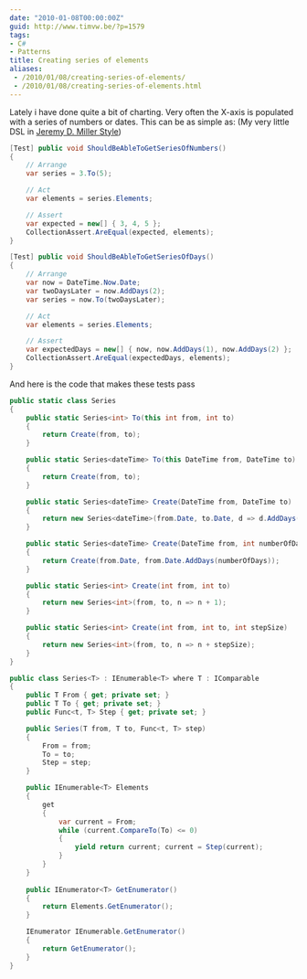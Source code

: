 ```yaml
---
date: "2010-01-08T00:00:00Z"
guid: http://www.timvw.be/?p=1579
tags:
- C#
- Patterns
title: Creating series of elements
aliases:
 - /2010/01/08/creating-series-of-elements/
 - /2010/01/08/creating-series-of-elements.html
---
```

Lately i have done quite a bit of charting. Very often the X-axis is populated with a series of numbers or dates. This can be as simple as: (My very little DSL in [Jeremy D. Miller Style](http://codebetter.com/blogs/jeremy.miller/archive/2010/01/06/writing-internal-dsl-s-in-msdn.aspx))

```csharp
[Test] public void ShouldBeAbleToGetSeriesOfNumbers()
{
	// Arrange
	var series = 3.To(5);

	// Act
	var elements = series.Elements;

	// Assert
	var expected = new[] { 3, 4, 5 };
	CollectionAssert.AreEqual(expected, elements);
}

[Test] public void ShouldBeAbleToGetSeriesOfDays()
{
	// Arrange
	var now = DateTime.Now.Date;
	var twoDaysLater = now.AddDays(2);
	var series = now.To(twoDaysLater);

	// Act
	var elements = series.Elements;

	// Assert
	var expectedDays = new[] { now, now.AddDays(1), now.AddDays(2) };
	CollectionAssert.AreEqual(expectedDays, elements);
}
```

And here is the code that makes these tests pass

```csharp
public static class Series
{
	public static Series<int> To(this int from, int to)
	{
		return Create(from, to);
	}

	public static Series<dateTime> To(this DateTime from, DateTime to)
	{
		return Create(from, to);
	}

	public static Series<dateTime> Create(DateTime from, DateTime to)
	{
		return new Series<dateTime>(from.Date, to.Date, d => d.AddDays(1));
	}

	public static Series<dateTime> Create(DateTime from, int numberOfDays)
	{
		return Create(from.Date, from.Date.AddDays(numberOfDays));
	}

	public static Series<int> Create(int from, int to)
	{
		return new Series<int>(from, to, n => n + 1);
	}

	public static Series<int> Create(int from, int to, int stepSize)
	{
		return new Series<int>(from, to, n => n + stepSize);
	}
}
```

```csharp
public class Series<T> : IEnumerable<T> where T : IComparable
{
	public T From { get; private set; }
	public T To { get; private set; }
	public Func<t, T> Step { get; private set; }

	public Series(T from, T to, Func<t, T> step)
	{
		From = from;
		To = to;
		Step = step;
	}

	public IEnumerable<T> Elements
	{
		get
		{
			var current = From;
			while (current.CompareTo(To) <= 0) 
			{ 
				yield return current; current = Step(current); 
			} 
		} 
	} 
	
	public IEnumerator<T> GetEnumerator()
	{
		return Elements.GetEnumerator();
	}

	IEnumerator IEnumerable.GetEnumerator()
	{
		return GetEnumerator();
	}
}
```
